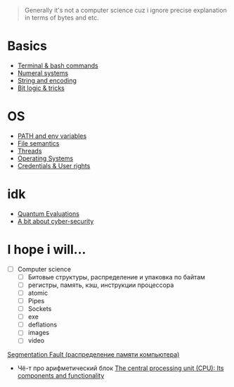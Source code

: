 > Generally it's not a computer science cuz i ignore precise explanation in terms of bytes and etc.
# Basics
* [Terminal & bash commands](resources/bash.md)
* [Numeral systems](resources/numeral-systems.md)
* [String and encoding](resources/string-implementation.md)
* [Bit logic & tricks](resources/bit-logic.md)
# OS
* [PATH and env variables](resources/envs.md)
* [File semantics](resources/files.md)
* [Threads](resources/threads.md)
* [Operating Systems](resources/operating-systems.md)
* [Credentials & User rights](resources/user-control.md)
# idk
* [Quantum Evaluations](resources/quantum-evaluations.md)
* [A bit about cyber-security](resources/cyber-security.md)
# I hope i will...
- [ ]  Computer science
    - [ ]  Битовые структуры, распределение и упаковка по байтам
    - [ ]  регистры, память, кэш, инструкции процессора
    - [ ]  atomic
    - [ ]  Pipes
    - [ ]  Sockets
    - [ ]  exe
    - [ ]  deflations
    - [ ]  images
    - [ ]  video
        
[Segmentation Fault (распределение памяти компьютера)](https://habr.com/ru/companies/nix/articles/277759/)

* Чё-т про арифметический блок [The central processing unit (CPU): Its components and functionality](https://www.redhat.com/sysadmin/cpu-components-functionality)